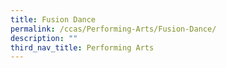 ```yaml
---
title: Fusion Dance
permalink: /ccas/Performing-Arts/Fusion-Dance/
description: ""
third_nav_title: Performing Arts
---
```

